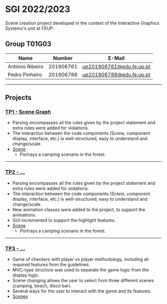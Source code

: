 # SGI 2022/2023

Scene creation project developed in the context of the Interactive Graphics Systems's unit at FEUP.

## Group T01G03
| Name             | Number    | E-Mail             |
| ---------------- | --------- | ------------------ |
| António Ribeiro         | 201906761 | up201906761@edu.fe.up.pt                |
| Pedro Pinheiro         | 201906788 | up201906788@edu.fe.up.pt|

----

## Projects

### [TP1 - Scene Graph](tp1)

- Parsing encompasses all the rules given by the project statement and extra rules were added for violations.
- The interaction between the code components (Scene, component display, interface, etc.)
is well-structured, easy to understand and change/scale. 
- [Scene](tp1/scenes/SGI_TP1_XML_T01_G03_v01.xml)
  - Portrays a camping scenario in the forest.

-----

### [TP2 - ...](tp2)
- Parsing encompasses all the rules given by the project statement and extra rules were added for violations.
- The interaction between the code components (Scene, component display, interface, etc.)
  is well-structured, easy to understand and change/scale.
- New animation classes were added to the project, to support the animations.
- GUI incremented to support the highlight features.
- [Scene](tp2/scenes/SGI_TP1_XML_T01_G03_v03.xml)
  - Portrays a camping scenario in the forest.
----

### [TP3 - ...](tp3)
- Game of checkers with player vs player methodology, including all required features from the guidelines. 
- MVC-type structure was used to separate the game logic from the display logic.
- Scene changing allows the user to select from three different scenes (camping, beach, disco bar).
- Several ways for the user to interact with the game and its features.
- [Scenes](tp3/scenes)

